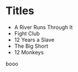 # Titles

- A River Runs Through It
- Fight Club
- 12 Years a Slave
- The Big Short
- 12 Monkeys

booo